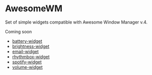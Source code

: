 # AwesomeWM

Set of simple widgets compatible with Awesome Window Manager v.4.

Coming soon

- [battery-widget](https://github.com/streetturtle/AwesomeWM/tree/master/battery-widget)
- [brightness-widget](https://github.com/streetturtle/AwesomeWM/tree/master/brightness-widget)
- [email-widget](https://github.com/streetturtle/AwesomeWM/tree/master/email-widget)
- [rhythmbox-widget](https://github.com/streetturtle/AwesomeWM/tree/master/rhythmbox-widget)
- [spotify-widget](https://github.com/streetturtle/AwesomeWM/tree/master/spotify-widget)
- [volume-widget](https://github.com/streetturtle/AwesomeWM/tree/master/volume-widget)
